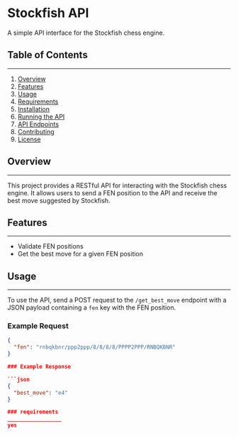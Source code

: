 # Stockfish API

A simple API interface for the Stockfish chess engine.

## Table of Contents
---------------------

1. [Overview](#overview)
2. [Features](#features)
3. [Usage](#usage)
4. [Requirements](#requirements)
5. [Installation](#installation)
6. [Running the API](#running-the-api)
7. [API Endpoints](#api-endpoints)
8. [Contributing](#contributing)
9. [License](#license)

## Overview
------------

This project provides a RESTful API for interacting with the Stockfish chess engine. It allows users to send a FEN position to the API and receive the best move suggested by Stockfish.

## Features
------------

* Validate FEN positions
* Get the best move for a given FEN position

## Usage
---------

To use the API, send a POST request to the `/get_best_move` endpoint with a JSON payload containing a `fen` key with the FEN position.

### Example Request

```json
{
  "fen": "rnbqkbnr/ppp2ppp/8/8/8/8/PPPP2PPP/RNBQKBNR"
}

### Example Response

```json
{
  "best_move": "e4"
}

### requirements
_________________
yes